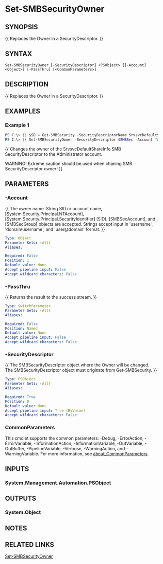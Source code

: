 ﻿---
external help file: SMBSecurity-help.xml
Module Name: SMBSecurity
online version:
schema: 2.0.0
---

# Set-SMBSecurityOwner

## SYNOPSIS
{{ Replaces the Owner in a SecurityDescriptor. }}

## SYNTAX

```
Set-SMBSecurityOwner [-SecurityDescriptor] <PSObject> [[-Account] <Object>] [-PassThru] [<CommonParameters>]
```

## DESCRIPTION
{{ Replaces the Owner in a SecurityDescriptor. }}

## EXAMPLES

### Example 1
```powershell
PS C:\> {{ $SD = Get-SMBSecurity -SecurityDescriptorName SrvsvcDefaultShareInfo }}
PS C:\> {{ Set-SMBSecurityOwner -SecurityDescriptor $SMBSec -Account "Administrator" }}
```

{{ Changes the owner of the SrvsvcDefaultShareInfo SMB SecurityDescriptor to the Administrator account.

WARNING! Extreme caution should be used when chaning SMB SecurityDescriptor owner! }}

## PARAMETERS

### -Account
{{ The owner name. String SID or account name, [System.Security.Principal.NTAccount], [System.Security.Principal.SecurityIdentifier] (SID), [SMBSecAccount], and ,[SMBSecGroup] objects are accepted. Strings accept input in 'username', 'domain\username', and 'user@domain' format. }}

```yaml
Type: Object
Parameter Sets: (All)
Aliases:

Required: False
Position: 1
Default value: None
Accept pipeline input: False
Accept wildcard characters: False
```

### -PassThru
{{ Returns the result to the success stream. }}

```yaml
Type: SwitchParameter
Parameter Sets: (All)
Aliases:

Required: False
Position: Named
Default value: None
Accept pipeline input: False
Accept wildcard characters: False
```

### -SecurityDescriptor
{{ The SMBSecurityDescriptor object where the Owner will be changed. The SMBSecurityDescriptor object must originate from Get-SMBSecurity. }}

```yaml
Type: PSObject
Parameter Sets: (All)
Aliases:

Required: True
Position: 0
Default value: None
Accept pipeline input: True (ByValue)
Accept wildcard characters: False
```

### CommonParameters
This cmdlet supports the common parameters: -Debug, -ErrorAction, -ErrorVariable, -InformationAction, -InformationVariable, -OutVariable, -OutBuffer, -PipelineVariable, -Verbose, -WarningAction, and -WarningVariable. For more information, see [about_CommonParameters](http://go.microsoft.com/fwlink/?LinkID=113216).

## INPUTS

### System.Management.Automation.PSObject

## OUTPUTS

### System.Object
## NOTES

## RELATED LINKS

[Set-SMBSecurityOwner](https://github.com/microsoft/SMBSecurity/wiki/Set%E2%80%90SMBSecurityOwner)